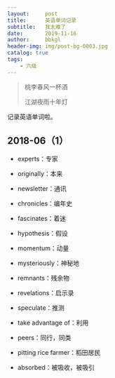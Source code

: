 ```yaml
---
layout:     post
title:      英语单词记录
subtitle:   我太难了
date:       2019-11-16
author:     bbkgl
header-img: img/post-bg-0003.jpg
catalog: true
tags:
    - 六级
---
```


>桃李春风一杯酒
>
>江湖夜雨十年灯

记录英语单词啦。

## 2018-06（1）

- experts：专家

- originally：本来

- newsletter：通讯

- chronicles：编年史

- fascinates：着迷

- hypothesis：假设

- momentum：动量

- mysteriously：神秘地

- remnants：残余物

- revelations：启示录

- speculate：推测

- take advantage of：利用

- peers：同行，同类

- pitting rice farmer：稻田居民

- absorbed：被吸收，被吸引

  

